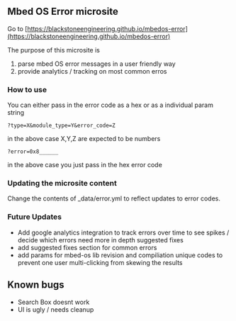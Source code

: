 ## Mbed OS Error microsite

<!-- [![Build Status](https://travis-ci.org/ARMmbed/mbedos-error.svg?branch=gh-pages)](https://travis-ci.org/ARMmbed/mbedos-error) -->

Go to [https://blackstoneengineering.github.io/mbedos-error](https://blackstoneengineering.github.io/mbedos-error)

The purpose of this microsite is
1. parse mbed OS error messages in a user friendly way
2. provide analytics / tracking on most common erros 

### How to use
You can either pass in the error code as a hex or as a individual param string

```
?type=X&module_type=Y&error_code=Z
```
in the above case X,Y,Z are expected to be numbers 

```
?error=0x8______
```
in the above case you just pass in the hex error code


### Updating the microsite content
Change the contents of _data/error.yml to reflect updates to error codes.

### Future Updates
- Add google analytics integration to track errors over time to see spikes / decide which errors need more in depth suggested fixes
- add suggested fixes section for common errors
- add params for mbed-os lib revision and compiliation unique codes to prevent one user multi-clicking from skewing the results

## Known bugs
- Search Box doesnt work
- UI is ugly / needs cleanup